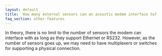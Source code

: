 ```yaml
---
layout: default
title:  How many external sensors can an acoustic modem interface to?
faq_section: other-features
---
```


In theory, there is no limit to the number of sensors the modem can interface with as long as they support Ethernet or RS232. However, as the number of sensors goes up, we may need to have multiplexers or switches for supporting a physical connection.